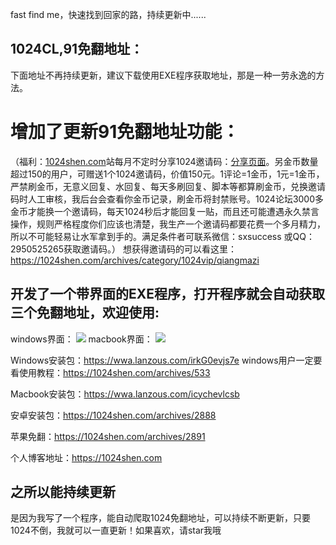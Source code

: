 fast find me，快速找到回家的路，持续更新中......

## 1024CL,91免翻地址： ##
下面地址不再持续更新，建议下载使用EXE程序获取地址，那是一种一劳永逸的方法。
# 增加了更新91免翻地址功能：
（福利：[1024shen.com](https://1024shen.com/)站每月不定时分享1024邀请码：[分享页面](https://1024shen.com/archives/category/1024vip/qiangmazi)。另金币数量超过150的用户，可赠送1个1024邀请码，价值150元。1评论=1金币，1元=1金币，严禁刷金币，无意义回复、水回复、每天多刷回复、脚本等都算刷金币，兑换邀请码时人工审核，我后台会查看你金币记录，刷金币将封禁账号。1024论坛3000多金币才能换一个邀请码，每天1024秒后才能回复一贴，而且还可能遭遇永久禁言操作，规则严格程度你们应该也清楚，我生产一个邀请码都要花费一个多月精力，所以不可能轻易让水军拿到手的。满足条件者可联系微信：sxsuccess 或QQ：2950525265获取邀请码。）
想获得邀请码的可以看这里：https://1024shen.com/archives/category/1024vip/qiangmazi

## 开发了一个带界面的EXE程序，打开程序就会自动获取三个免翻地址，欢迎使用:
windows界面：
![](https://p1.pstatp.com/origin/pgc-image/bbe673fa348845339d7c1d43c1df8643)
macbook界面：
![](https://p1.pstatp.com/origin/pgc-image/f0998818db534b6a8988befd37df04a1)

Windows安装包：https://wwa.lanzous.com/irkG0evjs7e
windows用户一定要看使用教程：https://1024shen.com/archives/533

Macbook安装包：https://wwa.lanzous.com/icychevlcsb

安卓安装包：https://1024shen.com/archives/2888

苹果免翻：https://1024shen.com/archives/2891

个人博客地址：https://1024shen.com


## 之所以能持续更新 ##
是因为我写了一个程序，能自动爬取1024免翻地址，可以持续不断更新，只要1024不倒，我就可以一直更新！如果喜欢，请star我哦
